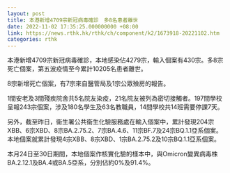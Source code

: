 ```yaml
---
layout: post
title: 本港新增4709宗新冠病毒確診　多8名患者離世
date: 2022-11-02 17:35:25.000000000 +08:00
link: https://news.rthk.hk/rthk/ch/component/k2/1673918-20221102.htm
categories: rthk
---
```


本港新增4709宗新冠病毒確診，本地感染佔4279宗，輸入個案有430宗。多8宗死亡個案，第五波疫情至今累計10205名患者離世。

8宗新增死亡個案，有7宗來自醫管局及1宗公眾殮房的報告。

1間安老及3間殘疾院舍共5名院友染疫，21名院友被列為密切接觸者。197間學校呈報243宗個案，涉及180名學生及63名教職員，14間學校共14班需要停課7天。

另外，截至昨日，衞生署公共衞生化驗服務處在輸入個案中，累計發現204宗XBB、6宗XBD、8宗BA.2.75.2、7宗BA.4.6、11宗BF.7及24宗BQ.1.1亞系個案。本地個案就累計發現4宗XBB、8宗XBD、1宗BA.2.75.2及10宗BQ.1.1亞系個案。

本月24日至30日期間，本地個案作核實化驗的樣本中，與Omicron變異病毒株BA.2.12.1及BA.4或BA.5亞系，分別佔約0%及91.4%。
